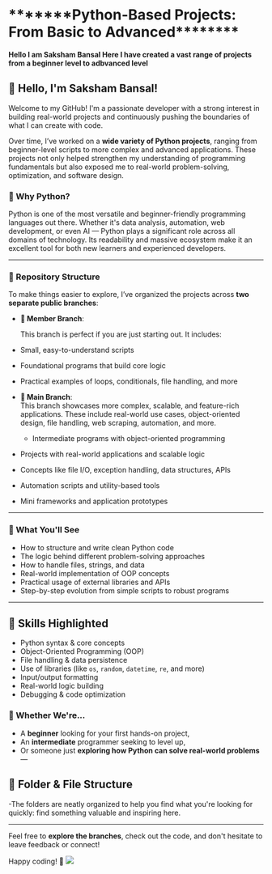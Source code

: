 
<h1 style={textdecoration="underline")>*******Python-Based Projects: From Basic to Advanced********<br></h1>

******Hello I am Saksham Bansal Here I have created a vast range of projects from a beginner level to adbvanced level******<br>
## 👋 Hello, I'm Saksham Bansal!

Welcome to my GitHub! I'm a passionate developer with a strong interest in building real-world projects and continuously pushing the boundaries of what I can create with code.

Over time, I’ve worked on a **wide variety of Python projects**, ranging from beginner-level scripts to more complex and advanced applications. These projects not only helped strengthen my understanding of programming fundamentals but also exposed me to real-world problem-solving, optimization, and software design.

### 🐍 Why Python?

Python is one of the most versatile and beginner-friendly programming languages out there. Whether it's data analysis, automation, web development, or even AI — Python plays a significant role across all domains of technology. Its readability and massive ecosystem make it an excellent tool for both new learners and experienced developers.

---

### 📁 Repository Structure

To make things easier to explore, I’ve organized the projects across **two separate public branches**:

- **🔰 Member Branch**:  

  This branch is perfect if you are just starting out. It includes:

- Small, easy-to-understand scripts
- Foundational programs that build core logic
- Practical examples of loops, conditionals, file handling, and more

- **🚀 Main Branch**:  
  This branch showcases more complex, scalable, and feature-rich applications. These include real-world use cases, object-oriented design, file handling, web scraping, automation, and more.
  - Intermediate programs with object-oriented programming
- Projects with real-world applications and scalable logic
- Concepts like file I/O, exception handling, data structures, APIs
- Automation scripts and utility-based tools
- Mini frameworks and application prototypes

---

### 📌 What You'll See

- How to structure and write clean Python code
- The logic behind different problem-solving approaches
- How to handle files, strings, and data
- Real-world implementation of OOP concepts
- Practical usage of external libraries and APIs
- Step-by-step evolution from simple scripts to robust programs

---
## 🧠 Skills Highlighted

- Python syntax & core concepts
- Object-Oriented Programming (OOP)
- File handling & data persistence
- Use of libraries (like `os`, `random`, `datetime`, `re`, and more)
- Input/output formatting
- Real-world logic building
- Debugging & code optimization

### 🌟 Whether We're...

- A **beginner** looking for your first hands-on project,
- An **intermediate** programmer seeking to level up,
- Or someone just **exploring how Python can solve real-world problems** —
## 📂 Folder & File Structure

-The folders are neatly organized to help you find what you're looking for quickly:
 find something valuable and inspiring here.

---

Feel free to **explore the branches**, check out the code, and don't hesitate to leave feedback or connect!

Happy coding! 🚀
<img src="https://webandcrafts.com/_next/image?url=https%3A%2F%2Fadmin.wac.co%2Fuploads%2FFeatures_Of_Python_1_f4ccd6d9f7.jpg&w=4500&q=90"/>
